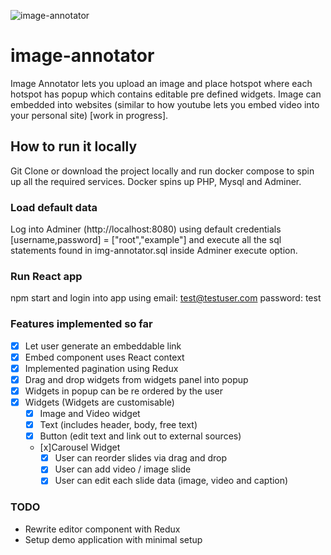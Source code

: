 ![image-annotator](https://github.com/sameerul97/img-annotator/blob/master/app_showcase.gif?raw=true)

# image-annotator

Image Annotator lets you upload an image and place hotspot where each hotspot has popup which contains editable pre defined widgets. Image can embedded into websites (similar to how youtube lets you embed video into your personal site) [work in progress].

## How to run it locally

Git Clone or download the project locally and run docker compose to spin up all the required services.
Docker spins up PHP, Mysql and Adminer.

### Load default data

Log into Adminer (http://localhost:8080) using default credentials [username,password] = ["root","example"] and execute all the sql statements found in img-annotator.sql inside Adminer execute option.

### Run React app

npm start and login into app using
email: test@testuser.com
password: test

### Features implemented so far

- [x] Let user generate an embeddable link
- [x] Embed component uses React context
- [x] Implemented pagination using Redux
- [x] Drag and drop widgets from widgets panel into popup
- [x] Widgets in popup can be re ordered by the user
- [x] Widgets (Widgets are customisable)
  - [x] Image and Video widget
  - [x] Text (includes header, body, free text)
  - [x] Button (edit text and link out to external sources)
  - [x]Carousel Widget
    - [x] User can reorder slides via drag and drop
    - [x] User can add video / image slide
    - [x] User can edit each slide data (image, video and caption)

### TODO

- Rewrite editor component with Redux
- Setup demo application with minimal setup
